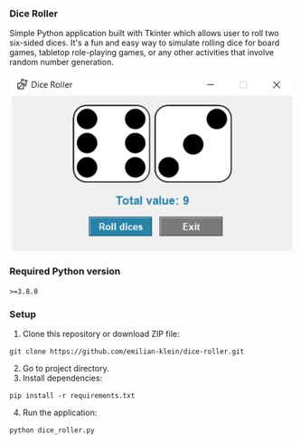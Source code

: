 ### Dice Roller
Simple Python application built with Tkinter which allows user to roll two six-sided dices. It's a fun and easy way to simulate rolling dice for board games, tabletop role-playing games, or any other activities that involve random number generation.
<p align="center">
    <img src="images/app.png">
</p>

### Required Python version
```
>=3.8.0
```

### Setup
1. Clone this repository or download ZIP file:
```
git clone https://github.com/emilian-klein/dice-roller.git
```
2. Go to project directory.
3. Install dependencies:
```
pip install -r requirements.txt
```
4. Run the application:
```
python dice_roller.py
```